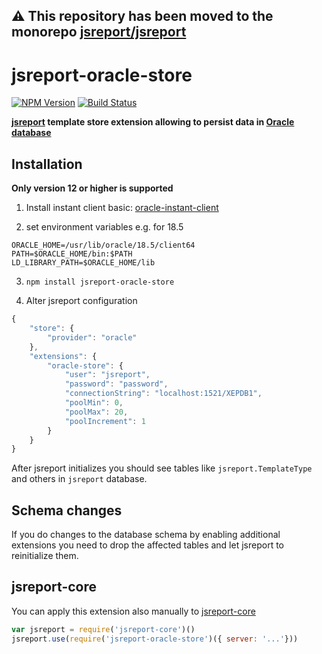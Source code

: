 **⚠️ This repository has been moved to the monorepo [jsreport/jsreport](https://github.com/jsreport/jsreport)**
--

# jsreport-oracle-store

[![NPM Version](http://img.shields.io/npm/v/jsreport-oracle-store.svg?style=flat-square)](https://npmjs.com/package/jsreport-oracle-store)
[![Build Status](https://travis-ci.com/jsreport/jsreport-oracle-store.png?branch=master)](https://travis-ci.com/jsreport/jsreport-oracle-store)

**[jsreport](https://github.com/jsreport/jsreport) template store extension allowing to persist data in [Oracle database](https://www.oracle.com/database/)**


## Installation

**Only version 12 or higher is supported**

1. Install instant client basic: [oracle-instant-client](https://www.oracle.com/database/technologies/instant-client/linux-x86-64-downloads.html)

2. set environment variables e.g. for 18.5
```
ORACLE_HOME=/usr/lib/oracle/18.5/client64
PATH=$ORACLE_HOME/bin:$PATH
LD_LIBRARY_PATH=$ORACLE_HOME/lib
```

3. `npm install jsreport-oracle-store`

4. Alter jsreport configuration
```js
{
	"store": {
		"provider": "oracle"
	},
	"extensions": {
		"oracle-store": {
			"user": "jsreport",
			"password": "password",
			"connectionString": "localhost:1521/XEPDB1",
			"poolMin": 0,
			"poolMax": 20,
			"poolIncrement": 1
		}
	}
}
```

After jsreport initializes you should see tables like `jsreport.TemplateType` and others in `jsreport` database.

## Schema changes
If you do changes to the database schema by enabling additional extensions you need to drop the affected tables and let jsreport to reinitialize them.

## jsreport-core
You can apply this extension also manually to [jsreport-core](https://github.com/jsreport/jsreport-core)

```js
var jsreport = require('jsreport-core')()
jsreport.use(require('jsreport-oracle-store')({ server: '...'}))
```
